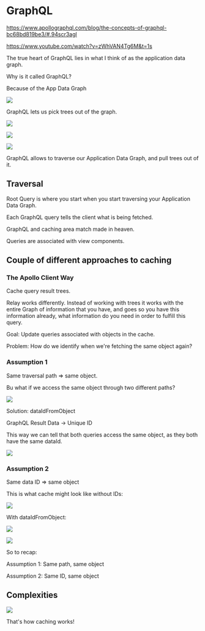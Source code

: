 # GraphQL

https://www.apollographql.com/blog/the-concepts-of-graphql-bc68bd819be3/#.94scr3agl

https://www.youtube.com/watch?v=zWhVAN4Tg6M&t=1s

The true heart of GraphQL lies in what I think of as the application data graph.

Why is it called GraphQL?

Because of the App Data Graph

![](2021-05-05-17-03-39.png)

GraphQL lets us pick trees out of the graph.

![](2021-05-05-17-15-21.png)

![](2021-05-05-17-15-52.png)

![](2021-05-05-17-16-00.png)

GraphQL allows to traverse our Application Data Graph, and pull trees out of it.

## Traversal

Root Query is where you start when you start traversing your Application Data Graph.

Each GraphQL query tells the client what is being fetched.

GraphQL and caching area match made in heaven.

Queries are associated with view components.

## Couple of different approaches to caching

### The Apollo Client Way

Cache query result trees.

Relay works differently. Instead of working with trees it works with the entire Graph of information that you have, and goes so you have this information already, what information do you need in order to fulfill this query.

Goal: Update queries associated with objects in the cache.

Problem: How do we identify when we're fetching the same object again?

### Assumption 1

Same traversal path => same object.

Bu what if we access the same object through two different paths?

![](2021-05-05-17-23-28.png)

Solution: dataIdFromObject

GraphQL Result Data -> Unique ID

This way we can tell that both queries access the same object, as they both have the same dataId.

![](2021-05-05-17-25-10.png)

### Assumption 2

Same data ID => same object

This is what cache might look like without IDs:

![](2021-05-05-17-26-49.png)

With dataIdFromObject:

![](2021-05-05-17-27-38.png)

![](2021-05-05-17-27-45.png)

So to recap:

Assumption 1: Same path, same object

Assumption 2: Same ID, same object

## Complexities

![](2021-05-05-17-29-03.png)

That's how caching works!

